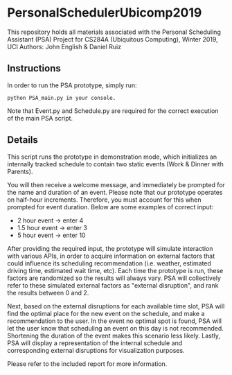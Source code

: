 # PersonalSchedulerUbicomp2019
This repository holds all materials associated with the Personal Scheduling Assistant (PSA) Project for CS284A (Ubiquitous Computing), Winter 2019, UCI
Authors: John English & Daniel Ruiz

## Instructions
In order to run the PSA prototype, simply run:

```
python PSA_main.py in your console.
```

Note that Event.py and Schedule.py are required for the correct execution of the main PSA script.

## Details
This script runs the prototype in demonstration mode, which initializes an internally tracked schedule to contain two static events (Work & Dinner with Parents).

You will then receive a welcome message, and immediately be prompted for the name and duration of an event. Please note that our prototype operates on half-hour increments. Therefore, you must account for this when prompted for event duration. Below are some examples of correct input:
* 2 hour event -> enter 4
* 1.5 hour event -> enter 3
* 5 hour event -> enter 10

After providing the required input, the prototype will simulate interaction with various APIs, in order to acquire information on external
factors that could influence its scheduling recommendation (i.e. weather, estimated driving time, estimated wait time, etc). Each time the prototype is run, these factors are randomized so the results will always vary. PSA will collectively refer to these simulated external factors as "external disruption", and rank the results between 0 and 2.

Next, based on the external disruptions for each available time slot, PSA will find the optimal place for the new event on the schedule, and make a recommendation to the user. In the event no optimal spot is found, PSA will let the user know that scheduling an event on this day is not recommended. Shortening the duration of the event makes this scenario less likely. Lastly, PSA will display a representation of the internal schedule and corresponding external disruptions for visualization purposes.

Please refer to the included report for more information.
